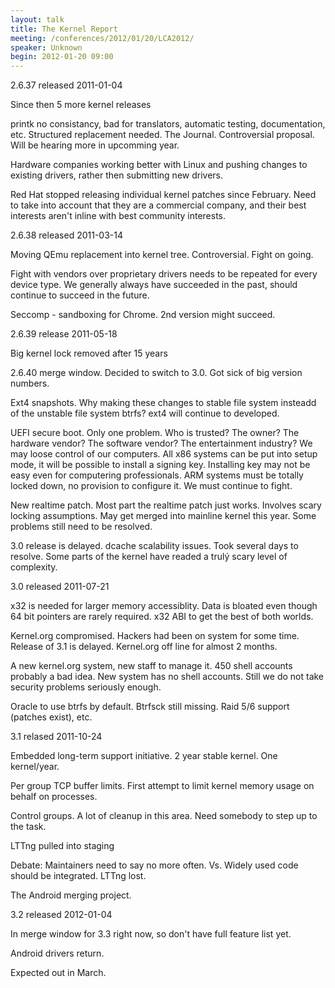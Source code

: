 ```yaml
---
layout: talk
title: The Kernel Report
meeting: /conferences/2012/01/20/LCA2012/
speaker: Unknown
begin: 2012-01-20 09:00
---
```

2.6.37 released 2011-01-04

Since then 5 more kernel releases

printk no consistancy, bad for translators, automatic testing, documentation, etc. Structured replacement needed. The Journal.
Controversial proposal. Will be hearing more in upcomming year.

Hardware companies working better with Linux and pushing changes to existing drivers, rather then submitting new drivers.

Red Hat stopped releasing individual kernel patches since February. Need to take into account that they are a commercial company, and their
best interests aren't inline with best community interests.

2.6.38 released 2011-03-14

Moving QEmu replacement into kernel tree. Controversial. Fight on going.

Fight with vendors over proprietary drivers needs to be repeated for every device type. We generally always have succeeded in the past,
should continue to succeed in the future.

Seccomp - sandboxing for Chrome. 2nd version might succeed.

2.6.39 release 2011-05-18

Big kernel lock removed after 15 years

2.6.40 merge window. Decided to switch to 3.0. Got sick of big version numbers.

Ext4 snapshots. Why making these changes to stable file system insteadd of the unstable file system btrfs? ext4 will continue to developed.

UEFI secure boot. Only one problem. Who is trusted? The owner? The hardware vendor? The software vendor? The entertainment industry? We may
loose control of our computers. All x86 systems can be put into setup mode, it will be possible to install a signing key. Installing key
may not be easy even for computering professionals. ARM systems must be totally locked down, no provision to configure it. We must continue
to fight.

New realtime patch. Most part the realtime patch just works. Involves scary locking assumptions. May get merged into mainline kernel this
year. Some problems still need to be resolved.

3.0 release is delayed. dcache scalability issues. Took several days to resolve. Some parts of the kernel have readed a trulý scary level
of complexity.

3.0 released 2011-07-21

x32 is needed for larger memory accessiblity. Data is bloated even though 64 bit pointers are rarely required. x32 ABI to get the best of
both worlds.

Kernel.org compromised. Hackers had been on system for some time. Release of 3.1 is delayed. Kernel.org off line for almost 2 months.

A new kernel.org system, new staff to manage it. 450 shell accounts probably a bad idea. New system has no shell accounts. Still we do not
take security problems seriously enough.

Oracle to use btrfs by default. Btrfsck still missing. Raid 5/6 support (patches exist), etc.

3.1 relased 2011-10-24

Embedded long-term support initiative. 2 year stable kernel. One kernel/year.

Per group TCP buffer limits. First attempt to limit kernel memory usage on behalf on processes.

Control groups. A lot of cleanup in this area. Need somebody to step up to the task.

LTTng pulled into staging

Debate: Maintainers need to say no more often. Vs. Widely used code should be integrated. LTTng lost.

The Android merging project.

3.2 released 2012-01-04

In merge window for 3.3 right now, so don't have full feature list yet.

Android drivers return.

Expected out in March.
